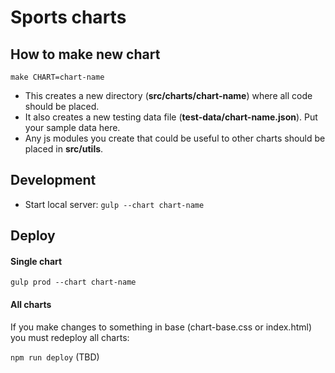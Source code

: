 # Sports charts

## How to make new chart
`make CHART=chart-name`

* This creates a new directory (**src/charts/chart-name**) where all code should be placed.
* It also creates a new testing data file (**test-data/chart-name.json**). Put your sample data here.
* Any js modules you create that could be useful to other charts should be placed in **src/utils**.

## Development
* Start local server: `gulp --chart chart-name`

## Deploy 
#### Single chart
`gulp prod --chart chart-name`

#### All charts
If you make changes to something in base (chart-base.css or index.html) you must redeploy all charts:

`npm run deploy` (TBD)



